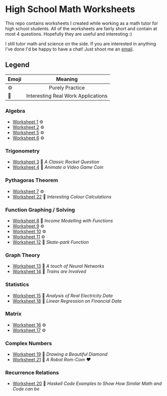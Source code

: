 # High School Math Worksheets

This repo contains worksheets I created while working as a math tutor for high school students. All of the worksheets are fairly short and contain at most 4 questions. Hopefully they are useful and interesting :)

I still tutor math and science on the side. If you are interested in anything I've done I'd be happy to have a chat! Just shoot me an [email](mailto:blake@haydon.dev).

## Legend
| Emoji |              Meaning               |
| :---- | :--------------------------------: |
| ⚙️     |          Purely Practice           |
| 🌟     | Interesting Real Work Applications |


### Algebra
- [Worksheet 1](worksheets/question_set_1.pdf) ⚙️
- [Worksheet 2](worksheets/question_set_2.pdf) ⚙️
- [Worksheet 5](worksheets/question_set_5.pdf) ⚙️
- [Worksheet 6](worksheets/question_set_6.pdf) ⚙️
  
### Trigonometry
- [Worksheet 3](worksheets/question_set_3.pdf) 🌟 _A Classic Rocket Question_
- [Worksheet 4](worksheets/question_set_4.pdf) 🌟 _Animate a Video Game Coin_

### Pythagoras Theorem
- [Worksheet 7](worksheets/question_set_7.pdf) ⚙️
- [Worksheet 22](worksheets/question_set_22.pdf) 🌟 _Interesting Colour Calculations_

### Function Graphing / Solving
- [Worksheet 8](worksheets/question_set_8.pdf) 🌟 _Income Modelling with Functions_
- [Worksheet 9](worksheets/question_set_9.pdf) ⚙️
- [Worksheet 10](worksheets/question_set_10.pdf) ⚙️
- [Worksheet 11](worksheets/question_set_11.pdf) ⚙️
- [Worksheet 12](worksheets/question_set_12.pdf) 🌟 _Skate-park Function_

### Graph Theory
- [Worksheet 13](worksheets/question_set_13.pdf) 🌟 _A touch of Neural Networks_
- [Worksheet 14](worksheets/question_set_14.pdf) 🌟 _Trains are Involved_ 

### Statistics
- [Worksheet 15](worksheets/question_set_15.pdf) 🌟 _Analysis of Real Electricity Data_ 
- [Worksheet 18](worksheets/question_set_18.pdf) 🌟 _Linear Regression on Financial Data_ 

### Matrix
- [Worksheet 16](worksheets/question_set_16.pdf) ⚙️
- [Worksheet 17](worksheets/question_set_17.pdf) ⚙️

### Complex Numbers
- [Worksheet 19](worksheets/question_set_19.pdf) 🌟 _Drawing a Beautiful Diamond_ 
- [Worksheet 21](worksheets/question_set_21.pdf) 🌟 _A Robot Rom-Com ❤️_ 

### Recurrence Relations
- [Worksheet 20](worksheets/question_set_20.pdf) 🌟 _Haskell Code Examples to Show How Similar Math and Code can be_ 


